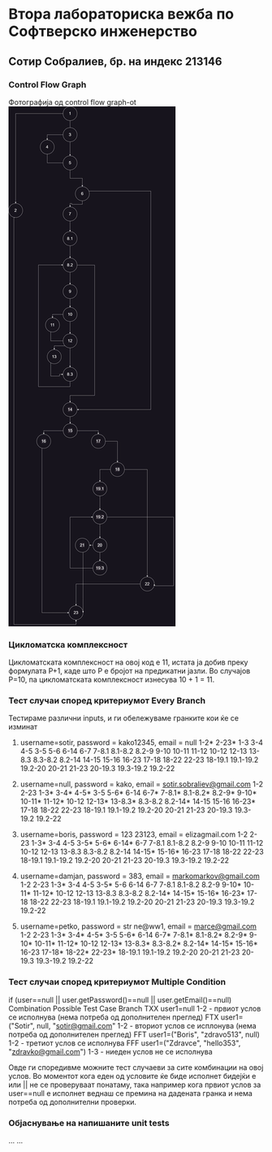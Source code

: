 # Втора лабораториска вежба по Софтверско инженерство

## Сотир Собралиев, бр. на индекс 213146

###  Control Flow Graph

Фотографија од control flow graph-ot 
![graph1.jpg](https://github.com/sotirsobraliev/SI_2023_lab2_213146/blob/master/graph1.jpg)

### Цикломатска комплексност

Цикломатската комплексност на овој код е 11, истата ја добив преку формулата P+1, каде што P е бројот на предикатни јазли. Во случајoв P=10, па цикломатската комплексност изнесува 10 + 1 = 11.

### Тест случаи според критериумот  Every Branch 
Тестираме различни inputs, и ги обележуваме гранките кои ќе се изминат
1) username=sotir, password = kako12345, email = null
1-2*
2-23*
1-3
3-4
4-5
3-5
5-6
6-14
6-7
7-8.1
8.1-8.2
8.2-9
9-10
10-11
11-12
10-12
12-13
13-8.3
8.3-8.2
8.2-14
14-15
15-16
16-23
17-18
18-22
22-23
18-19.1
19.1-19.2
19.2-20
20-21
21-23
20-19.3
19.3-19.2
19.2-22

2) username=null, password = kako, email = sotir.sobraliev@gmail.com
1-2
2-23
1-3*
3-4*
4-5*
3-5
5-6*
6-14
6-7*
7-8.1*
8.1-8.2*
8.2-9*
9-10*
10-11*
11-12*
10-12
12-13*
13-8.3*
8.3-8.2
8.2-14*
14-15
15-16
16-23*
17-18
18-22
22-23
18-19.1
19.1-19.2
19.2-20
20-21
21-23
20-19.3
19.3-19.2
19.2-22

3) username=boris, password = 123 23123, email = elizagmail.com
1-2
2-23
1-3*
3-4
4-5
3-5*
5-6*
6-14*
6-7
7-8.1
8.1-8.2
8.2-9
9-10
10-11
11-12
10-12
12-13
13-8.3
8.3-8.2
8.2-14
14-15*
15-16*
16-23
17-18
18-22
22-23
18-19.1
19.1-19.2
19.2-20
20-21
21-23
20-19.3
19.3-19.2
19.2-22

4) username=damjan, password = 383, email = markomarkov@gmail.com
1-2
2-23
1-3*
3-4
4-5
3-5*
5-6
6-14
6-7
7-8.1
8.1-8.2
8.2-9
9-10*
10-11*
11-12*
10-12
12-13
13-8.3
8.3-8.2
8.2-14*
14-15*
15-16*
16-23*
17-18
18-22
22-23
18-19.1
19.1-19.2
19.2-20
20-21
21-23
20-19.3
19.3-19.2
19.2-22

5) username=petko, password = str ne@ww1, email = marce@gmail.com
1-2
2-23
1-3*
3-4*
4-5*
3-5
5-6*
6-14
6-7*
7-8.1*
8.1-8.2*
8.2-9*
9-10*
10-11*
11-12*
10-12
12-13*
13-8.3*
8.3-8.2*
8.2-14*
14-15*
15-16*
16-23
17-18*
18-22*
22-23*
18-19.1
19.1-19.2
19.2-20
20-21
21-23
20-19.3
19.3-19.2
19.2-22


### Тест случаи според критериумот Multiple Condition
if (user==null || user.getPassword()==null || user.getEmail()==null)
Combination         Possible Test Case                         Branch
TXX                   user1=null                                1-2  - првиот услов се исполнува (нема потреба од дополнителен преглед)
FTX                   user1=("Sotir", null, "sotir@gmail.com"   1-2  - вториот услов се исплонува (нема потреба од дополнителен преглед)
FFT                   user1=("Boris", "zdravo513", null)        1-2  - третиот услов се исполнува
FFF          user1=("Zdravce", "hello353", "zdravko@gmail.com") 1-3  - ниеден услов не се исполнува

Овде ги споредивме можните тест случаеви за сите комбинации на овој услов.
Во моментот кога еден од условите ќе биде исполнет бидејќи е или || не се проверуваат понатаму, така например кога првиот услов за user==null е исполнет веднаш се премина на дадената гранка и нема потреба од дополнителни проверки.
### Објаснување на напишаните unit tests

...
...



